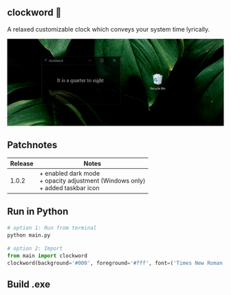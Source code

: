 ## clockword 🍊

A relaxed customizable clock which conveys your system time lyrically.

<img src=demo.png>


## Patchnotes
|Release|Notes|
|-|-|
|1.0.2|+ enabled dark mode <br> + opacity adjustment (Windows only) <br> + added taskbar icon|

## Run in Python
```bash
# option 1: Run from terminal
python main.py 
```
```python
# option 2: Import
from main import clockword
clockword(background='#000', foreground='#fff', font=('Times New Roman', 16), opacity=0.7)
```

## Build .exe

